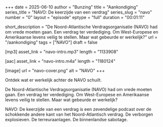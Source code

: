 +++
date = 2025-06-10
author = "Bunzing"
title = "Aankondiging"
series_title = "NAVO: De keerzijde van een verdrag"
series_slug = "navo"
number = "0"
layout = "episode"
eptype = "full"
duration = "00:01:11"

short_description = "De Noord-Atlantische Verdragsorganisatie (NAVO) had om vrede moeten gaan. Een verdrag ter verdediging. Om West-Europese en Amerikaanse levens veilig te stellen. Maar wat gebeurde er werkelijk?"
url = "/aankondiging"
tags = ["NAVO"]
draft = false

[mp3]
asset_link = "navo-intro.mp3"
length = "1133908"

[aac]
asset_link = "navo-intro.m4a"
length = "1180124"

[image]
url = "navo-cover.png"
alt = "NAVO"
+++

Ontdek wat er werkelijk achter de NAVO schuilt.

De Noord-Atlantische Verdragsorganisatie (NAVO) had om vrede moeten gaan. Een verdrag ter verdediging. Om West-Europese en Amerikaanse levens veilig te stellen. Maar wat gebeurde er werkelijk?

NAVO: De keerzijde van een verdrag is een zevendelige podcast over de schokkende andere kant van het Noord-Atlantisch verdrag. De verborgen explosieven. De terreuraanlagen. De binnenlandse sabotage. 